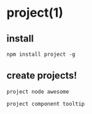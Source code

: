 
# project(1)

## install

`npm install project -g`

## create projects!

`project node awesome`

`project component tooltip`
